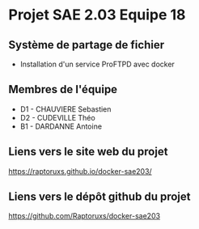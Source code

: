 # Projet SAE 2.03 Equipe 18


## Système de partage de fichier


- Installation d'un service ProFTPD avec docker

## Membres de l'équipe

- D1 - CHAUVIERE Sebastien
- D2 - CUDEVILLE Théo
- B1 - DARDANNE Antoine

## Liens vers le site web du projet

https://raptoruxs.github.io/docker-sae203/


## Liens vers le dépôt github du projet

https://github.com/Raptoruxs/docker-sae203


